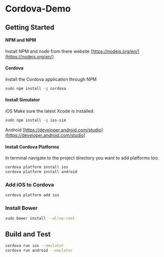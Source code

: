# Cordova-Demo

## Getting Started 

#### NPM and NPM
Install NPM and node from there website
[https://nodejs.org/en/](https://nodejs.org/en/)


#### Cordova
Install the Cordova application through NPM

```sh
sudo npm install -g cordova
```


#### Install Simulator
iOS
Make sure the latest Xcode is installed.

```sh
sudo npm install -g ios-sim
```

Android
[https://developer.android.com/studio](https://developer.android.com/studio)

#### Install Cordova Platforms

In terminal navigate to the project directory you want to add platforms too.

```sh
cordova platform install ios
cordova platform install android
```

### Add iOS to Cordova
```sh
cordova platform add ios
```

### Install Bower
```sh
sudo bower install --allow-root
```


## Build and Test

```sh
cordova run ios --emulator
cordova run android --emulator
```


